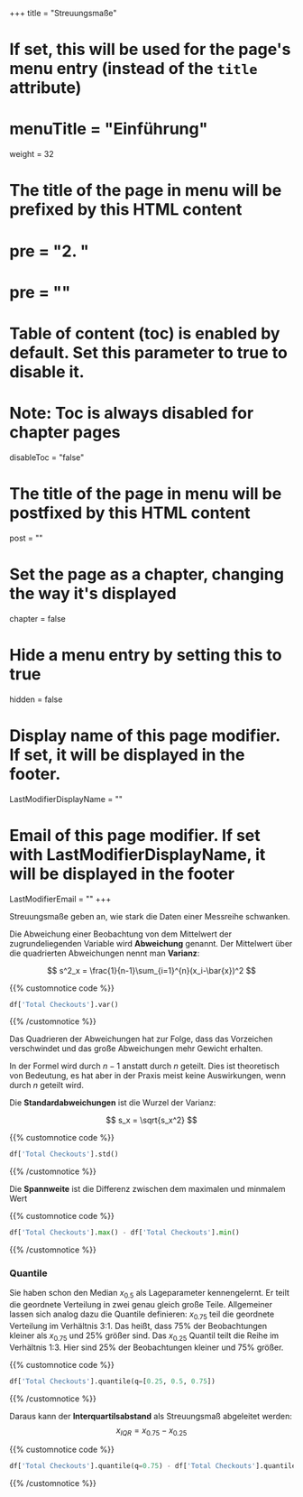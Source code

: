 +++
title = "Streuungsmaße"
# If set, this will be used for the page's menu entry (instead of the `title` attribute)
# menuTitle = "Einführung"
weight = 32
# The title of the page in menu will be prefixed by this HTML content
# pre = "<b>2. </b>"
# pre = "<i class='fab fa-github'></i>"
# Table of content (toc) is enabled by default. Set this parameter to true to disable it.
# Note: Toc is always disabled for chapter pages
disableToc = "false"

# The title of the page in menu will be postfixed by this HTML content
post = ""
# Set the page as a chapter, changing the way it's displayed
chapter = false
# Hide a menu entry by setting this to true
hidden = false
# Display name of this page modifier. If set, it will be displayed in the footer.
LastModifierDisplayName = ""
# Email of this page modifier. If set with LastModifierDisplayName, it will be displayed in the footer
LastModifierEmail = ""
+++

Streuungsmaße geben an, wie stark die Daten einer Messreihe schwanken.

Die Abweichung einer Beobachtung von dem Mittelwert der zugrundeliegenden Variable wird **Abweichung** genannt. Der Mittelwert über die quadrierten Abweichungen nennt man **Varianz**:

$$
s^2_x = \frac{1}{n-1}\sum_{i=1}^{n}(x_i-\bar{x})^2
$$

{{% customnotice code %}}
```python
df['Total Checkouts'].var()
```
{{% /customnotice %}}

Das Quadrieren der Abweichungen hat zur Folge, dass das Vorzeichen verschwindet und das große Abweichungen mehr Gewicht erhalten.

In der Formel wird durch $n-1$ anstatt durch $n$ geteilt. Dies ist theoretisch von Bedeutung, es hat aber in der Praxis meist keine Auswirkungen, wenn durch $n$ geteilt wird.

Die **Standardabweichungen** ist die Wurzel der Varianz:

$$
s_x = \sqrt{s_x^2}
$$

{{% customnotice code %}}
```python
df['Total Checkouts'].std()
```
{{% /customnotice %}}

Die **Spannweite** ist die Differenz zwischen dem maximalen und minmalem Wert

{{% customnotice code %}}
```python
df['Total Checkouts'].max() - df['Total Checkouts'].min()
```
{{% /customnotice %}}

### Quantile

Sie haben schon den Median $x_0.5$ als Lageparameter kennengelernt. Er teilt die geordnete Verteilung in zwei genau gleich große Teile. Allgemeiner lassen sich analog dazu die Quantile definieren: $x_{0.75}$ teil die geordnete Verteilung im Verhältnis 3:1. Das heißt, dass 75% der Beobachtungen kleiner als $x_{0.75}$ und 25% größer sind.
Das $x_{0.25}$ Quantil teilt die Reihe im Verhältnis 1:3. Hier sind 25% der Beobachtungen kleiner und 75% größer.

{{% customnotice code %}}
```python
df['Total Checkouts'].quantile(q=[0.25, 0.5, 0.75])
```
{{% /customnotice %}}

Daraus kann der **Interquartilsabstand** als Streuungsmaß abgeleitet werden:
$$
x_{IQR} = x_{0.75} - x_{0.25}
$$

{{% customnotice code %}}
```python
df['Total Checkouts'].quantile(q=0.75) - df['Total Checkouts'].quantile(q=0.25)

```
{{% /customnotice %}}
